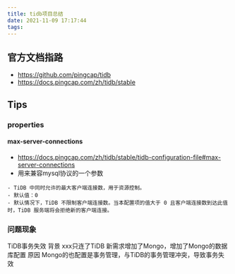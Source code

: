 ```yaml
---
title: tidb项目总结
date: 2021-11-09 17:17:44
tags:
---
```

## 官方文档指路
- https://github.com/pingcap/tidb
- https://docs.pingcap.com/zh/tidb/stable



## Tips

### properties
#### max-server-connections
- https://docs.pingcap.com/zh/tidb/stable/tidb-configuration-file#max-server-connections
- 用来兼容mysql协议的一个参数
```
- TiDB 中同时允许的最大客户端连接数，用于资源控制。
- 默认值：0
- 默认情况下，TiDB 不限制客户端连接数。当本配置项的值大于 0 且客户端连接数到达此值时，TiDB 服务端将会拒绝新的客户端连接。
```

### 问题现象
TiDB事务失效
背景
xxx只连了TiDB
新需求增加了Mongo，增加了Mongo的数据库配置
原因
Mongo的也配置是事务管理，与TiDB的事务管理冲突，导致事务失效